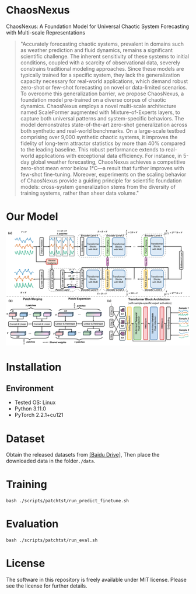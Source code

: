 # ChaosNexus

ChaosNexus: A Foundation Model for Universal Chaotic System Forecasting with Multi-scale Representations

>"Accurately forecasting chaotic systems, prevalent in domains such as weather prediction and fluid dynamics, remains a significant scientific challenge. The inherent sensitivity of these systems to initial conditions, coupled with a scarcity of observational data, severely constrains traditional modeling approaches. Since these models are typically trained for a specific system, they lack the generalization capacity necessary for real-world applications, which demand robust zero-shot or few-shot forecasting on novel or data-limited scenarios.
To overcome this generalization barrier, we propose ChaosNexus, a foundation model pre-trained on a diverse corpus of chaotic dynamics. ChaosNexus employs a novel multi-scale architecture named ScaleFormer augmented with Mixture-of-Experts layers, to capture both universal patterns and system-specific behaviors. The model demonstrates state-of-the-art zero-shot generalization across both synthetic and real-world benchmarks. On a large-scale testbed comprising over 9,000 synthetic chaotic systems, it improves the fidelity of long-term attractor statistics by more than 40\% compared to the leading baseline. This robust performance extends to real-world applications with exceptional data efficiency. For instance, in 5-day global weather forecasting, ChaosNexus achieves a competitive zero-shot mean error below 1°C—a result that further improves with few-shot fine-tuning. Moreover, experiments on the scaling behavior of ChaosNexus provide a guiding principle for scientific foundation models: cross-system generalization stems from the diversity of training systems, rather than sheer data volume."

# Our Model
![model schematic](data/ChaosNexus.png)

# Installation
## Environment
- Tested OS: Linux
- Python 3.11.0
- PyTorch 2.2.1+cu121

# Dataset

Obtain the released datasets from [[Baidu Drive]](https://pan.baidu.com/s/1YvWxKLFLXjzEtK29HK1Vqg?pwd=vjr8), Then place the downloaded data in the folder`./data`.

# Training

```
bash ./scripts/patchtst/run_predict_finetune.sh
```

# Evaluation

```
bash ./scripts/patchtst/run_eval.sh
```

# License
The software in this repository is freely available under MIT license. Please see the license for further details.
